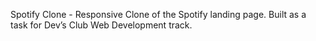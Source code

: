 Spotify Clone - Responsive Clone of the Spotify landing page. 
                Built as a task for Dev’s Club Web Development track.
